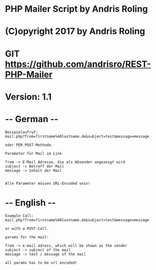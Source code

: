 #   PHP Mailer Script by Andris Roling
#   (C)opyright 2017 by Andris Roling
#   GIT https://github.com/andrisro/REST-PHP-Mailer

#   Version: 1.1


#   -- German --

    Beispielaufruf: 
    mail.php?from=firstname%40lastname.de&subject=test&message=message

    oder PER POST-Methode.

    Parameter für Mail im Link

    from -> E-Mail Adresse, die als Absender angezeigt wird
    subject -> Betreff der Mail 
    message -> Inhalt der Mail


    Alle Parameter müssen URL-Encoded sein!

#   -- English --

    Example Call: 
    mail.php?from=firstname%40lastname.de&subject=test&message=message

    or with a POST-Call.

    params for the mail: 

    from -> e-mail adress, which will be shown as the sender
    subject -> subject of the mail 
    message -> text / message of the mail

    all params has to be url encoded!